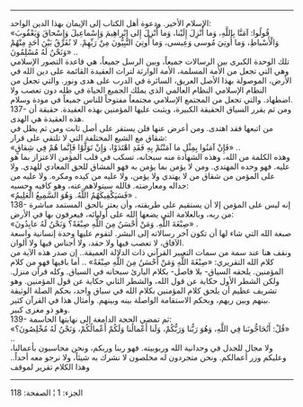 ------------------------------------------------------------------------

الإسلام الأخير. ودعوة أهل الكتاب إلى الإيمان بهذا الدين الواحد:  
«قُولُوا: آمَنَّا بِاللَّهِ، وَما أُنْزِلَ إِلَيْنا، وَما أُنْزِلَ إِلى إِبْراهِيمَ وَإِسْماعِيلَ وَإِسْحاقَ
وَيَعْقُوبَ وَالْأَسْباطِ، وَما أُوتِيَ مُوسى وَعِيسى، وَما أُوتِيَ النَّبِيُّونَ مِنْ رَبِّهِمْ. لا نُفَرِّقُ
بَيْنَ أَحَدٍ مِنْهُمْ وَنَحْنُ لَهُ مُسْلِمُونَ» ..  
تلك الوحدة الكبرى بين الرسالات جميعاً، وبين الرسل جميعاً، هي قاعدة التصور
الإسلامي وهي التي تجعل من الأمة المسلمة، الأمة الوارثة لتراث العقيدة
القائمة على دين الله في الأرض، الموصولة بهذا الأصل العريق، السائرة في
الدرب على هدى ونور. والتي تجعل من النظام الإسلامي النظام العالمي الذي
يملك الجميع الحياة في ظله دون تعصب ولا اضطهاد. والتي تجعل من المجتمع
الإسلامي مجتمعاً مفتوحاً للناس جميعاً في مودة وسلام.  
137- ومن ثم يقرر السياق الحقيقة الكبيرة، ويثبت عليها المؤمنين بهذه
العقيدة. حقيقة أن هذه العقيدة هي الهدى.  
من اتبعها فقد اهتدى. ومن أعرض عنها فلن يستقر على أصل ثابت ومن ثم يظل في
شقاق مع الشيع المختلفة التي لا تلتقي على قرار:  
«فَإِنْ آمَنُوا بِمِثْلِ ما آمَنْتُمْ بِهِ فَقَدِ اهْتَدَوْا، وَإِنْ تَوَلَّوْا فَإِنَّما هُمْ فِي شِقاقٍ» ..  
وهذه الكلمة من الله، وهذه الشهادة منه سبحانه، تسكب في قلب المؤمن
الاعتزاز بما هو عليه. فهو وحده المهتدي. ومن لا يؤمن بما يؤمن به فهو
المشاق للحق المعادي للهدى. ولا على المؤمن من شقاق من لا يهتدي ولا يؤمن،
ولا عليه من كيده ومكره. ولا عليه من جداله ومعارضته. فالله سيتولاهم عنه،
وهو كافيه وحسبه:  
«فَسَيَكْفِيكَهُمُ اللَّهُ. وَهُوَ السَّمِيعُ الْعَلِيمُ» .  
138- إنه ليس على المؤمن إلا أن يستقيم على طريقته، وأن يعتز بالحق المستمد
مباشرة من ربه، وبالعلامة التي يضعها الله على أوليائه، فيعرفون بها في
الأرض:  
«صِبْغَةَ اللَّهِ. وَمَنْ أَحْسَنُ مِنَ اللَّهِ صِبْغَةً؟ وَنَحْنُ لَهُ عابِدُونَ» .  
صبغة الله التي شاء لها أن تكون آخر رسالاته إلى البشر. لتقوم عليها وحدة
إنسانية واسعة الآفاق، لا تعصب فيها ولا حقد، ولا أجناس فيها ولا ألوان.  
ونقف هنا عند سمة من سمات التعبير القرآني ذات الدلالة العميقة.. إن صدر
هذه الآية من كلام الله التقريري: «صِبْغَةَ اللَّهِ وَمَنْ أَحْسَنُ مِنَ اللَّهِ صِبْغَةً» ..
أما باقيها فهو من كلام المؤمنين. يلحقه السياق- بلا فاصل- بكلام البارئ
سبحانه في السياق. وكله قرآن منزل. ولكن الشطر الأول حكاية عن قول الله،
والشطر الثاني حكاية عن قول المؤمنين. وهو تشريف عظيم أن يلحق كلام
المؤمنين بكلام الله في سياق واحد، بحكم الصلة الوثيقة بينهم وبين ربهم،
وبحكم الاستقامة الواصلة بينه وبينهم. وأمثال هذا في القرآن كثير.  
وهو ذو مغزى كبير.  
139- ثم تمضي الحجة الدامغة إلى نهايتها الحاسمة:  
«قُلْ: أَتُحَاجُّونَنا فِي اللَّهِ، وَهُوَ رَبُّنا وَرَبُّكُمْ، وَلَنا أَعْمالُنا وَلَكُمْ أَعْمالُكُمْ، وَنَحْنُ
لَهُ مُخْلِصُونَ؟» ..  
ولا مجال للجدل في وحدانية الله وربوبيته. فهو ربنا وربكم، ونحن محاسبون
بأعمالنا، وعليكم وزر أعمالكم. ونحن متجردون له مخلصون لا نشرك به شيئاً،
ولا نرجو معه أحداً.. وهذا الكلام تقرير لموقف

------------------------------------------------------------------------

الجزء: 1 ¦ الصفحة: 118
